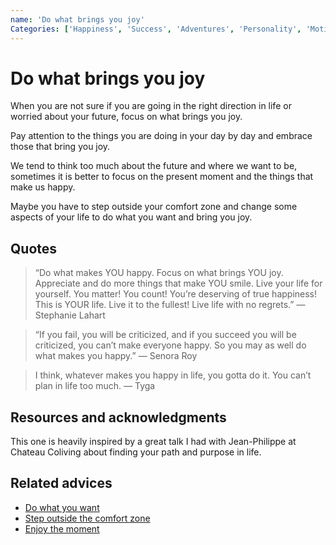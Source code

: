 ```yaml
---
name: 'Do what brings you joy'
Categories: ['Happiness', 'Success', 'Adventures', 'Personality', 'Motivation', 'Leisure', 'Decisions', 'Comfort zone', 'Goals']
---
```

# Do what brings you joy

When you are not sure if you are going in the right direction in life or worried about your future, focus on what brings you joy.

Pay attention to the things you are doing in your day by day and embrace those that bring you joy.

We tend to think too much about the future and where we want to be, sometimes it is better to focus on the present moment and the things that make us happy.

Maybe you have to step outside your comfort zone and change some aspects of your life to do what you want and bring you joy.

## Quotes

> “Do what makes YOU happy. Focus on what brings YOU joy. Appreciate and do more things that make YOU smile. Live your life for yourself. You matter! You count! You’re deserving of true happiness! This is YOUR life. Live it to the fullest! Live life with no regrets.” ― Stephanie Lahart

> “If you fail, you will be criticized, and if you succeed you will be criticized, you can’t make everyone happy. So you may as well do what makes you happy.” ― Senora Roy

> I think, whatever makes you happy in life, you gotta do it. You can’t plan in life too much. ― Tyga

## Resources and acknowledgments

This one is heavily inspired by a great talk I had with Jean-Philippe at Chateau Coliving about finding your path and purpose in life.

## Related advices

- [Do what you want](../Do%20what%20you%20want/index.md)
- [Step outside the comfort zone](../Step%20outside%20the%20comfort%20zone/index.md)
- [Enjoy the moment](../Enjoy%20the%20moment/index.md)